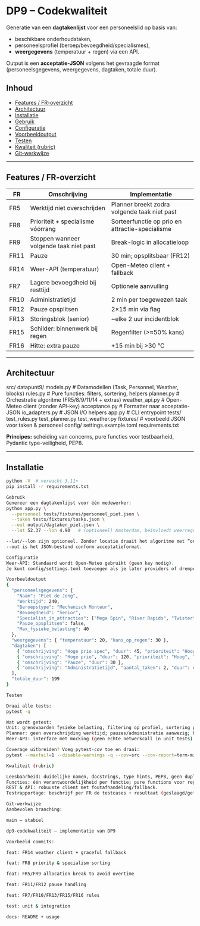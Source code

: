 # DP9 – Codekwaliteit

Generatie van een **dagtakenlijst** voor een personeelslid op basis van:
- beschikbare onderhoudstaken,
- personeelsprofiel (beroep/bevoegdheid/specialismes),
- **weergegevens** (temperatuur + regen) via een API.

Output is een **acceptatie-JSON** volgens het gevraagde format (personeelsgegevens, weergegevens, dagtaken, totale duur).

## Inhoud
- [Features / FR-overzicht](#features--fr-overzicht)
- [Architectuur](#architectuur)
- [Installatie](#installatie)
- [Gebruik](#gebruik)
- [Configuratie](#configuratie)
- [Voorbeeldoutput](#voorbeeldoutput)
- [Testen](#testen)
- [Kwaliteit (rubric)](#kwaliteit-rubric)
- [Git-werkwijze](#git-werkwijze)

---

## Features / FR-overzicht

| FR | Omschrijving | Implementatie |
|---|---|---|
| FR5 | Werktijd niet overschrijden | Planner breekt zodra volgende taak niet past |
| FR8 | Prioriteit + specialisme vóórrang | Sorteerfunctie op prio en attractie-specialisme |
| FR9 | Stoppen wanneer volgende taak niet past | Break-logic in allocatieloop |
| FR11 | Pauze | 30 min; opsplitsbaar (FR12) |
| FR14 | Weer-API (temperatuur) | Open-Meteo client + fallback |
| FR7 | Lagere bevoegdheid bij resttijd | Optionele aanvulling |
| FR10 | Administratietijd | 2 min per toegewezen taak |
| FR12 | Pauze opsplitsen | 2×15 min via flag |
| FR13 | Storingsblok (senior) | ~elke 2 uur incidentblok |
| FR15 | Schilder: binnenwerk bij regen | Regenfilter (>≈50% kans) |
| FR16 | Hitte: extra pauze | +15 min bij >30 °C |

---

## Architectuur

src/
datapunt9/
models.py # Datamodellen (Task, Personnel, Weather, blocks)
rules.py # Pure functies: filters, sortering, helpers
planner.py # Orchestratie algoritme (FR5/8/9/11/14 + extras)
weather_api.py # Open-Meteo client (zonder API-key)
acceptance.py # Formatter naar acceptatie-JSON
io_adapters.py # JSON I/O helpers
app.py # CLI entrypoint
tests/
test_rules.py
test_planner.py
test_weather.py
fixtures/ # voorbeeld JSON voor taken & personeel
config/
settings.example.toml
requirements.txt

**Principes:** scheiding van concerns, pure functies voor testbaarheid, Pydantic type-veiligheid, PEP8.

---

## Installatie

```bash
python -V  # verwacht 3.11+
pip install -r requirements.txt

Gebruik
Genereer een dagtakenlijst voor één medewerker:
python app.py \
  --personeel tests/fixtures/personeel_piet.json \
  --taken tests/fixtures/tasks.json \
  --out output/dagtaken_piet.json \
  --lat 52.37 --lon 4.90   # (optioneel) Amsterdam, beïnvloedt weerregels

--lat/--lon zijn optioneel. Zonder locatie draait het algoritme met “onbekend weer” (graceful fallback).
--out is het JSON-bestand conform acceptatieformat.

Configuratie
Weer-API: Standaard wordt Open-Meteo gebruikt (geen key nodig).
Je kunt config/settings.toml toevoegen als je later providers of drempels wilt wisselen (zie settings.example.toml als start).

Voorbeeldoutput
{
  "personeelsgegevens": {
    "Naam": "Piet de Jong",
    "Werktijd": 240,
    "Beroepstype": "Mechanisch Monteur",
    "Bevoegdheid": "Senior",
    "Specialist_in_attracties": ["Mega Spin", "River Rapids", "Twister"],
    "Pauze_opsplitsen": false,
    "Max_fysieke_belasting": 40
  },
  "weergegevens": { "temperatuur": 20, "kans_op_regen": 30 },
  "dagtaken": [
    { "omschrijving": "Hoge prio spec", "duur": 45, "prioriteit": "Hoog", "beroepstype": "Mechanisch Monteur", "bevoegdheid": "Senior", "attractie": "Twister", "is_buitenwerk": true },
    { "omschrijving": "Hoge prio", "duur": 120, "prioriteit": "Hoog", "beroepstype": "Mechanisch Monteur", "bevoegdheid": "Senior", "is_buitenwerk": false },
    { "omschrijving": "Pauze", "duur": 30 },
    { "omschrijving": "Administratietijd", "aantal_taken": 2, "duur": 4 }
  ],
  "totale_duur": 199
}

Testen

Draai alle tests:
pytest -q

Wat wordt getest:
Unit: grenswaarden fysieke belasting, filtering op profiel, sortering prio/specialisme.
Planner: geen overschrijding werktijd; pauzes/administratie aanwezig; hitte-regel.
Weer-API: interface met mocking (geen echte netwerkcall in unit tests).

Coverage uitbreiden? Voeg pytest-cov toe en draai:
pytest --maxfail=1 --disable-warnings -q --cov=src --cov-report=term-missing

Kwaliteit (rubric)

Leesbaarheid: duidelijke namen, docstrings, type hints, PEP8, geen duplicatie.
Functies: één verantwoordelijkheid per functie; pure functions voor regels.
REST & API: robuuste client met foutafhandeling/fallback.
Testrapportage: beschrijf per FR de testcases + resultaat (geslaagd/gefaald) en verwijs naar relevante tests.

Git-werkwijze
Aanbevolen branching:

main – stabiel

dp9-codekwaliteit – implementatie van DP9

Voorbeeld commits:

feat: FR14 weather client + graceful fallback

feat: FR8 priority & specialism sorting

feat: FR5/FR9 allocation break to avoid overtime

feat: FR11/FR12 pause handling

feat: FR7/FR10/FR13/FR15/FR16 rules

test: unit & integration

docs: README + usage
